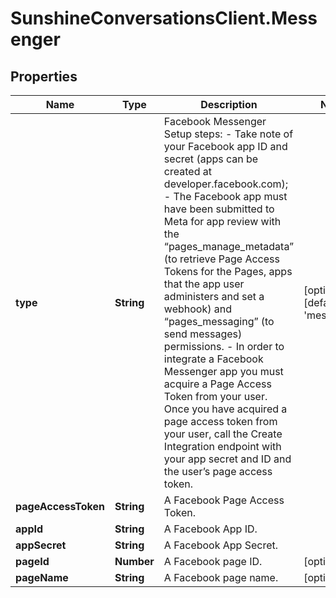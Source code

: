 # SunshineConversationsClient.Messenger

## Properties

Name | Type | Description | Notes
------------ | ------------- | ------------- | -------------
**type** | **String** | Facebook Messenger Setup steps: - Take note of your Facebook app ID and secret (apps can be created at developer.facebook.com); - The Facebook app must have been submitted to Meta for app review with the “pages_manage_metadata” (to retrieve Page Access Tokens for the Pages, apps that the app user administers and set a webhook) and “pages_messaging” (to send messages) permissions. - In order to integrate a Facebook Messenger app you must acquire a Page Access Token from your user. Once you have acquired a page access token from your user, call the Create Integration endpoint with your app secret and ID and the user’s page access token.  | [optional] [default to &#39;messenger&#39;]
**pageAccessToken** | **String** | A Facebook Page Access Token. | 
**appId** | **String** | A Facebook App ID. | 
**appSecret** | **String** | A Facebook App Secret. | 
**pageId** | **Number** | A Facebook page ID. | [optional] 
**pageName** | **String** | A Facebook page name. | [optional] 


